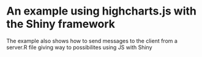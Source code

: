 # An example using highcharts.js with the Shiny framework

The example also shows how to send messages to the client from a server.R file giving way to possibilites using JS with Shiny
